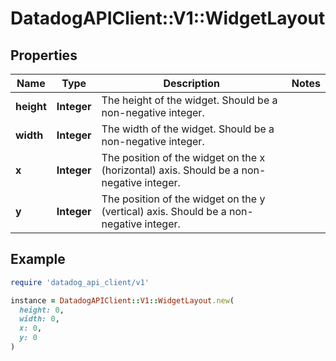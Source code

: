 # DatadogAPIClient::V1::WidgetLayout

## Properties

| Name | Type | Description | Notes |
| ---- | ---- | ----------- | ----- |
| **height** | **Integer** | The height of the widget. Should be a non-negative integer. |  |
| **width** | **Integer** | The width of the widget. Should be a non-negative integer. |  |
| **x** | **Integer** | The position of the widget on the x (horizontal) axis. Should be a non-negative integer. |  |
| **y** | **Integer** | The position of the widget on the y (vertical) axis. Should be a non-negative integer. |  |

## Example

```ruby
require 'datadog_api_client/v1'

instance = DatadogAPIClient::V1::WidgetLayout.new(
  height: 0,
  width: 0,
  x: 0,
  y: 0
)
```

